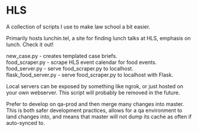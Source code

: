 # HLS
A collection of scripts I use to make law school a bit easier.

Primarily hosts lunchin.tel, a site for finding lunch talks at HLS, emphasis on lunch. Check it out!

new_case.py - creates templated case briefs.  
food_scraper.py - scrape HLS event calendar for food events.  
food_server.py - serve food_scraper.py to localhost.  
flask_food_server.py - serve food_scraper.py to localhost with Flask.

Local servers can be exposed by something like ngrok, or just hosted on your own webserver. This script will probably be removed in the future.

Prefer to develop on qa-prod and then merge many changes into master. This is both safer development practices, allows for a qa environment to land changes into, and means that master will not dump its cache as often if auto-synced to.
